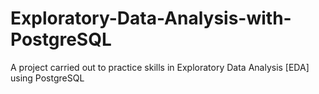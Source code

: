 # Exploratory-Data-Analysis-with-PostgreSQL
A project carried out to practice skills in Exploratory Data Analysis [EDA] using PostgreSQL
